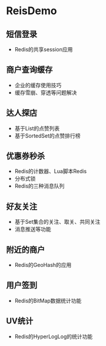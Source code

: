 # ReisDemo

## 短信登录
+ Redis的共享session应用

## 商户查询缓存
+ 企业的缓存使用技巧
+ 缓存雪崩、穿透等问题解决

## 达人探店
+ 基于List的点赞列表
+ 基于SortedSet的点赞排行榜

## 优惠券秒杀
+ Redis的计数器、Lua脚本Redis
+ 分布式锁
+ Redis的三种消息队列
 
## 好友关注
+ 基于Set集合的关注、取关、共同关注
+ 消息推送等功能

## 附近的商户
+ Redis的GeoHash的应用

## 用户签到
+ Redis的BitMap数据统计功能

## UV统计
+ Redis的HyperLogLog的统计功能
